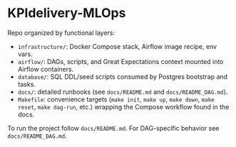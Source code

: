 # KPIdelivery-MLOps

Repo organized by functional layers:
- `infrastructure/`: Docker Compose stack, Airflow image recipe, env vars.
- `airflow/`: DAGs, scripts, and Great Expectations context mounted into Airflow containers.
- `database/`: SQL DDL/seed scripts consumed by Postgres bootstrap and tasks.
- `docs/`: detailed runbooks (see `docs/README.md` and `docs/README_DAG.md`).
- `Makefile`: convenience targets (`make init`, `make up`, `make down`, `make reset`, `make dag-run`, etc.) wrapping the Compose workflow found in the docs.

To run the project follow `docs/README.md`. For DAG-specific behavior see `docs/README_DAG.md`.
